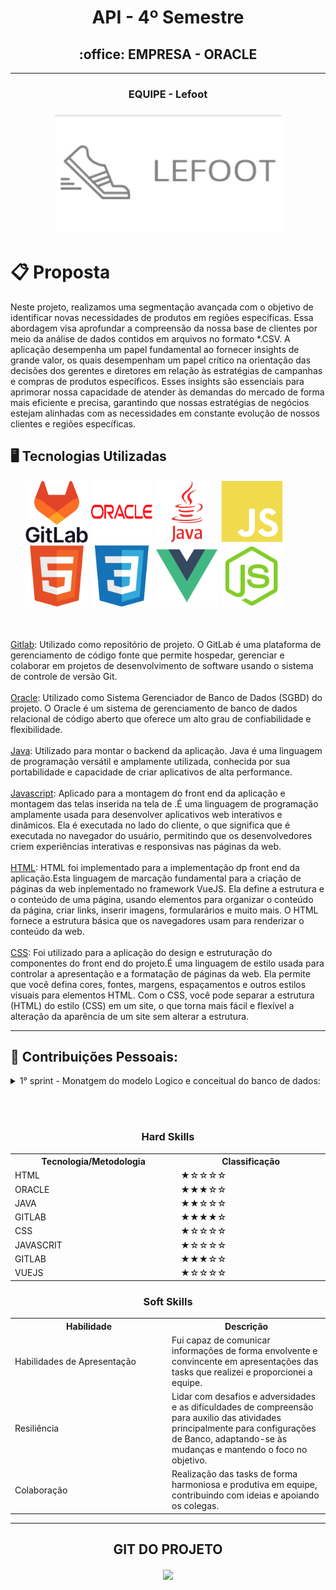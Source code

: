 <h1 align="center"> API - 4º Semestre</h1>
<h2 align="center">:office: EMPRESA - ORACLE </h2>


----------------------------------------------------------------------------------------------------------------------------------------------------------------------------------
<h3 align="center"> 
 EQUIPE - Lefoot
<h3 align="center"> 

![logo_projeto](https://github.com/Orlandi-a11/PortifolioFatecApi/blob/main/IMG/lefoot.jpeg)



# :clipboard: Proposta
Neste projeto, realizamos uma segmentação avançada com o objetivo de identificar novas necessidades de produtos em regiões específicas. Essa abordagem visa aprofundar a compreensão da nossa base de clientes por meio da análise de dados contidos em arquivos no formato *.CSV. A aplicação desempenha um papel fundamental ao fornecer insights de grande valor, os quais desempenham um papel crítico na orientação das decisões dos gerentes e diretores em relação às estratégias de campanhas e compras de produtos específicos. Esses insights são essenciais para aprimorar nossa capacidade de atender às demandas do mercado de forma mais eficiente e precisa, garantindo que nossas estratégias de negócios estejam alinhadas com as necessidades em constante evolução de nossos clientes e regiões específicas.

## :desktop_computer: Tecnologias Utilizadas
<ul>
<img src="https://raw.githubusercontent.com/devicons/devicon/1119b9f84c0290e0f0b38982099a2bd027a48bf1/icons/gitlab/gitlab-original-wordmark.svg" width="100"    height="100" />	
<img src="https://github.com/Orlandi-a11/PortifolioFatecApi/blob/main/IMG/oracle-logo.png" width="100" height="100" />
<img src="https://raw.githubusercontent.com/devicons/devicon/1119b9f84c0290e0f0b38982099a2bd027a48bf1/icons/java/java-plain-wordmark.svg" width="100" height="100" />
<img src="https://raw.githubusercontent.com/devicons/devicon/master/icons/javascript/javascript-plain.svg" width="100" height="100" />
<img src="https://raw.githubusercontent.com/devicons/devicon/master/icons/html5/html5-original.svg" width="100" height="100" />
<img src="https://raw.githubusercontent.com/devicons/devicon/master/icons/css3/css3-original.svg" width="100" height="100" />
<img src="https://raw.githubusercontent.com/devicons/devicon/master/icons/vuejs/vuejs-original.svg" width="100" height="100" />
<img src="https://raw.githubusercontent.com/devicons/devicon/master/icons/nodejs/nodejs-original.svg" width="100" height="100" />




</ul>
 <br></br>
 <a href="https://gitlab.com">Gitlab</a>: Utilizado como repositório de projeto. O GitLab é uma plataforma de gerenciamento de código fonte que permite hospedar, gerenciar e colaborar em projetos de desenvolvimento de software usando o sistema de controle de versão Git.
<br></br>
<a href="https://www.oracle.com/br/">Oracle</a>: Utilizado como Sistema Gerenciador de Banco de Dados (SGBD) do projeto. O Oracle  é um sistema de gerenciamento de banco de dados relacional de código aberto que oferece um alto grau de confiabilidade e flexibilidade.
<br></br>
<a href="https://www.java.com">Java</a>: Utilizado para montar o backend da aplicação. Java é uma linguagem de programação versátil e amplamente utilizada, conhecida por sua portabilidade e capacidade de criar aplicativos de alta performance.
<br></br>
<a href="https://developer.mozilla.org/en-US/docs/Web/JavaScript">Javascript</a>: Aplicado para a montagem do front end da aplicação e montagem das telas inserida na tela de .É uma linguagem de programação amplamente usada para desenvolver aplicativos web interativos e dinâmicos. Ela é executada no lado do cliente, o que significa que é executada no navegador do usuário, permitindo que os desenvolvedores criem experiências interativas e responsivas nas páginas da web.
<br></br>
<a href="https://developer.mozilla.org/en-US/docs/Web/HTML">HTML</a>: HTML foi implementado para a implementação dp front end da aplicação.Esta linguagem de marcação fundamental para a criação de páginas da web inplementado no framework VueJS. Ela define a estrutura e o conteúdo de uma página, usando elementos para organizar o conteúdo da página, criar links, inserir imagens, formularários e muito mais. O HTML fornece a estrutura básica que os navegadores usam para renderizar o conteúdo da web.
<br></br>
<a href="https://developer.mozilla.org/en-US/docs/Web/CSS">CSS</a>: Foi utilizado para a aplicação do design e estruturação do componentes do front end do projeto.É uma linguagem de estilo usada para controlar a apresentação e a formatação de páginas da web. Ela permite que você defina cores, fontes, margens, espaçamentos e outros estilos visuais para elementos HTML. Com o CSS, você pode separar a estrutura (HTML) do estilo (CSS) em um site, o que torna mais fácil e flexível a alteração da aparência de um site sem alterar a estrutura. 



-------------------------------------------------------------------------------------------------------------------------------------------------------------

 ## :dart: Contribuições Pessoais: 

<details>
<summary> 1° sprint - Monatgem do modelo Logico e conceitual do banco de dados: </summary>

 
- Nesta primeira apresentação trabalhei na elaboração e montagem do banco de dados, além de dar início à sua implementação no Oracle. Também dedicamos tempo à prototipagem de telas no Figma, visando criar uma representação visual do sistema;

2°  Sprint - Alterações no banco de dados e alteração da plataforma:
- Realizei a  alteração de colunas e tabelas para sua intergração e inserção em formato oracle sqlDevolper;


3° Sprint - Configuração do oracle cloud:
- Trabalho na criação e configuração para realizar a integração do oracle cloud no projeto.

  
</details>


<br></br>

<h3 align="center"> Hard Skills </h3>
  <table align="center">
    <tr>
      <th width="300px">Tecnologia/Metodologia</th>
      <th width="300px">Classificação</th>
    </tr>
    <tr>
      <td>HTML</td>
      <td>★☆☆☆☆</td>
    </tr>
    <tr>
      <td>ORACLE</td>
      <td>★★★☆☆</td>
    </tr>	
    <tr>
      <td>JAVA</td>
      <td>★★☆☆☆</td>
    </tr>
    <tr>
      <td>GITLAB</td>
      <td>★★★★☆</td>
    </tr>
     <tr>
      <td>CSS</td>
      <td>★☆☆☆☆</td>
    </tr>
      <tr>
      <td>JAVASCRIT</td>
      <td>★☆☆☆☆</td>
    </tr>
 <tr>
      <td>GITLAB</td>
      <td>★★★☆☆</td>
    </tr>
<tr>
      <td>VUEJS</td>
      <td>★☆☆☆☆</td>
    </tr>


  </table>

 <h3 align="center">Soft Skills</h3>
  <table align="center">
    <tr>
      <th width="300px">Habilidade</th>
      <th width="300px">Descrição</th>
    </tr>
    <tr>
      <td>Habilidades de Apresentação</td>
      <td>Fui capaz de comunicar informações de forma envolvente e convincente em apresentações das tasks que realizei e proporcionei a equipe.</td>
    </tr>
    <tr>
      <td>Resiliência</td>
      <td>Lidar com desafios e adversidades e as dificuldades de compreensão para auxilio das atividades principalmente para configurações de Banco, adaptando-se às mudanças e mantendo o foco no objetivo.</td>
    </tr>
    <tr>
      <td>Colaboração</td>
      <td>Realização das tasks de forma harmoniosa e produtiva em equipe, contribuindo com ideias e apoiando os colegas.</td>
  </table>

----------------------------------------------------------------------------------------------------------------------------------------------------------------------------------

<h2 align="center"> GIT DO PROJETO</h2>

<h5 align="center"><a href="https://gitlab.com/vueforce1/lefoot"><img src="https://img.shields.io/badge/GitHub-Repositório Projeto-181717?style=for-the-badge&logo=github"></a>
</h5>



